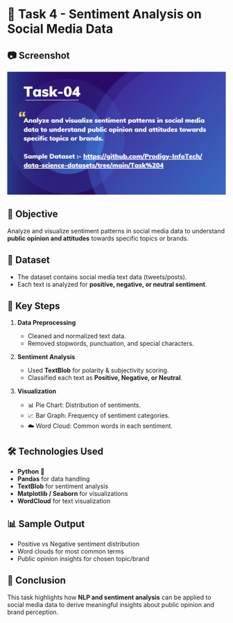 # 📝 Task 4 - Sentiment Analysis on Social Media Data  


## 📷 Screenshot  
![Sentiment Visualization](./Screenshot%202025-08-17%20095116.png)  


## 📌 Objective
Analyze and visualize sentiment patterns in social media data to understand **public opinion and attitudes** towards specific topics or brands.

## 📂 Dataset
- The dataset contains social media text data (tweets/posts).  
- Each text is analyzed for **positive, negative, or neutral sentiment**.

## 🔑 Key Steps
1. **Data Preprocessing**  
   - Cleaned and normalized text data.  
   - Removed stopwords, punctuation, and special characters.  

2. **Sentiment Analysis**  
   - Used **TextBlob** for polarity & subjectivity scoring.  
   - Classified each text as **Positive, Negative, or Neutral**.  

3. **Visualization**  
   - 📊 Pie Chart: Distribution of sentiments.  
   - 📈 Bar Graph: Frequency of sentiment categories.  
   - ☁️ Word Cloud: Common words in each sentiment.  

## 🛠️ Technologies Used
- **Python** 🐍  
- **Pandas** for data handling  
- **TextBlob** for sentiment analysis  
- **Matplotlib / Seaborn** for visualizations  
- **WordCloud** for text visualization  



## 📊 Sample Output
- Positive vs Negative sentiment distribution  
- Word clouds for most common terms  
- Public opinion insights for chosen topic/brand  

## 🚀 Conclusion
This task highlights how **NLP and sentiment analysis** can be applied to social media data to derive meaningful insights about public opinion and brand perception.
